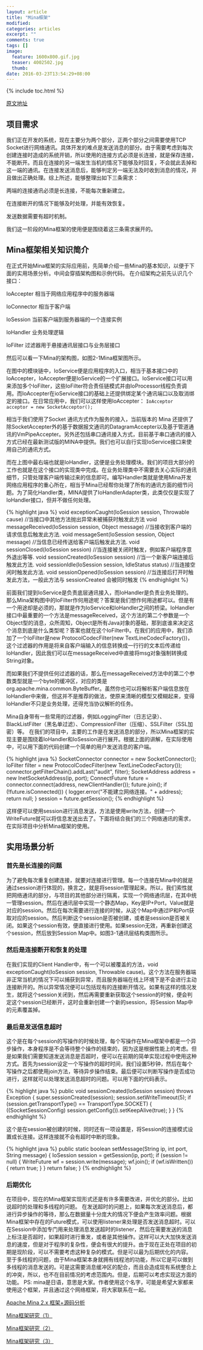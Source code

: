 ```yaml
---
layout: article
title: "Mina框架"
modified:
categories: articles
excerpt: ""
comments: true
tags: []
image: 
  feature: 1600x800.gif.jpg
  teaser: 4002502.jpg
  thumb:
date: 2016-03-23T13:54:29+08:00
---
```

  
{% include toc.html %}

[原文地址](http://blog.sina.com.cn/s/blog_6712f9dd0100mor1.html)

## 项目需求

我们正在开发的系统，现在主要分为两个部分，正两个部分之间需要使用TCP Socket进行网络通讯。具体开发的难点是发送消息的部分。由于需要考虑到每次创建连接时造成的系统开销，所以使用的连接方式必须是长连接，就是保存连接，不能断开。而且在连接的另一端发生当机的情况下能够及时回复，不会就此丢掉和这一端的通讯。在连接发送消息后，能够判定另一端无法及时收到消息的情况，并且做出正确处理。综上所述，能够整理出如下三条需求：

两端的连接通讯必须是长连接，不能每次重新建立。

在连接断开的情况下能够及时处理，并能有效恢复。

发送数据需要有超时机制。

我们这一阶段的Mina框架的使用便是围绕着这三条需求展开的。

##  Mina框架相关知识简介

在正式开始Mina框架的实际应用前，先简单介绍一些Mina的基本知识，以便于下面的实用场景分析。中间会穿插架构图和示例代码。
在介绍架构之前先认识几个接口：

IoAccepter 相当于网络应用程序中的服务器端

IoConnector 相当于客户端

IoSession 当前客户端到服务器端的一个连接实例

IoHandler 业务处理逻辑

IoFilter 过滤器用于悬接通讯层接口与业务层接口

然后可以看一下Mina的架构图，如图2-1Mina框架图所示。

在图中的模块链中，IoService便是应用程序的入口，相当于基本接口中的IoAccepter，IoAccepter便是IoService的一个扩展接口。IoService接口可以用来添加多个IoFilter，这些IoFilter符合责任链模式并由IoProcessor线程负责调用。而IoAccepter在ioService接口的基础上还提供绑定某个通讯端口以及取消绑定的接口。在日常应用中，我们可以这样使用IoAccepter：
    `IoAcceptor acceptor = new SocketAcceptor();`

相当于我们使用了Socket 通讯方式作为服务的接入，当前版本的 Mina 还提供了除SocketAccepter外的基于数据报文通讯的DatagramAccepter以及基于管道通讯的VmPipeAccepter。另外还包括串口通讯接入方式，目前基于串口通讯的接入方式已经在最新测试版的MINA中提供。我们也可以自行实现IoService接口来使用自己的通讯方式。

而在上图中最右端也就是IoHandler，这便是业务处理模块。我们的项目大部分的工作也就是在这个接口的实现类中完成。在业务处理类中不需要去关心实际的通讯细节，只管处理客户端传输过来的信息即可。编写Handler类就是使用Mina开发网络应用程序的重心所在，相当于Mina已经帮你处理了所有的通讯方面的细节问题。为了简化Handler类，MINA提供了IoHandlerAdapter类，此类仅仅是实现了IoHandler接口，但并不做任何处理。

{% highlight java %}
void exceptionCaught(IoSession session, Throwable cause) 
                   //当接口中其他方法抛出异常未被捕获时触发此方法
void messageReceived(IoSession session, Object message) 
                   //当接收到客户端的请求信息后触发此方法.
void messageSent(IoSession session, Object message) 
                   //当信息已经传送给客户端后触发此方法.
void sessionClosed(IoSession session) 
                   //当连接被关闭时触发，例如客户端程序意外退出等等.
void sessionCreated(IoSession session) 
                   //当一个新客户端连接后触发此方法.
void sessionIdle(IoSession session, IdleStatus status) 
                   //当连接空闲时触发此方法.
void sessionOpened(IoSession session) 
                   //当连接后打开时触发此方法，一般此方法与 sessionCreated 会被同时触发
{% endhighlight %}

前面我们提到IoService是负责底层通讯接入，而IoHandler是负责业务处理的。那么Mina架构图中的IoFilter作何用途呢？答案是我们想作何用途都可以。但是有一个用途却是必须的，那就是作为IoService和IoHandler之间的桥梁。IoHandler接口中最重要的一个方法是messageReceived，这个方法的第二个参数是一个Object型的消息，众所周知，Object是所有Java对象的基础，那到底谁来决定这个消息到底是什么类型呢？答案也就在这个IoFilter中。在我们的应用中，我们添加了一个IoFilter是new ProtocolCodecFilter(new TextLineCodecFactory())，这个过滤器的作用是将来自客户端输入的信息转换成一行行的文本后传递给IoHandler，因此我们可以在messageReceived中直接将msg对象强制转换成String对象。

而如果我们不提供任何过滤器的话，那么在messageReceived方法中的第二个参数类型就是一个byte的缓冲区，对应的类是org.apache.mina.common.ByteBuffer。虽然你也可以将解析客户端信息放在IoHandler中来做，但这并不是推荐的做法，使原来清晰的模型又模糊起来，变得IoHandler不只是业务处理，还得充当协议解析的任务。

Mina自身带有一些常用的过滤器，例如LoggingFilter（日志记录）、BlackListFilter（黑名单过滤）、CompressionFilter（压缩）、SSLFilter（SSL加密）等。
在我们的项目中，主要的工作是在发送消息的部分，所以Mina框架的实现主要是围绕着IoHandler和IoSession进行展开。根据上面的讲解，在实际使用中，可以用下面的代码创建一个简单的用户发送消息的客户端。

{% highlight java %}
       SocketConnector connector = new SocketConnector();
            IoFilter filter = new ProtocolCodecFilter(new TextLineCodecFactory());
            connector.getFilterChain().addLast("audit", filter);
            SocketAddress address = new InetSocketAddress(ip, port);
            ConnectFuture future = connector.connect(address, newClientHandler());
            future.join();
            if (!future.isConnected()) {
                logger.error("不能建立网络连接。" + address);
                return null;
            }
            session = future.getSession();
{% endhighlight %}

这样便可以使用session进行消息发送，方法是使用write方法，创建一个WriteFuture就可以将信息发送出去了。下面将结合我们的三个网络通讯的需求，在实际项目中分析Mina框架的使用。

## 实用场景分析

### 首先是长连接的问题

为了避免每次重复创建连接，就要对连接进行管理。每一个连接在Mina中的就是通过session进行体现的，换言之，就是将session管理起来。所以，我们索性就把网络通讯的部分，与项目的其他部分进行隔离，实现一个网络通讯层，在其中统一管理session。然后在通讯层中实现一个静态Map，Key是IP+Port，Value就是对应的session。然后在每次需要进行连接的时候，从这个Map中通过IP和Port获取对应的session。然后判断这个session是否被创建，或者是session是否被关闭。如果这个session有效，便直接进行使用。如果session无效，再重新创建这个session，然后放到Session Map中。如图3-1通讯层结构类图所示。

### 然后是连接断开和恢复的处理

在我们实现的Client Handler中，有一个可以被覆盖的方法，void exceptionCaught(IoSession session, Throwable cause)。这个方法在服务器端非正常当机的情况下可以捕获到异常，而且服务器端在线上环境下是不会进行主动连接断开的。所以异常情况便可以包括现有的连接断开情况。如果有这样的情况发生，就将这个session关闭到，然后再需要重新获取这个session的时候，便会判定这个session已经断开，这时会重新创建一个新的session，将Session Map中的元素覆盖掉。

### 最后是发送信息超时

这个是在每个session的写操作的时候处理，每个写操作在Mina框架中都是一个异步操作，本身程序是不会等待整个操作的结束的，因为这是根据性能上的考虑。但是如果我们需要知道发送消息是否超时，便可以在前期的简单实现过程中使用这种方式。首先为session设定一个写操作的超时时间，我们设置5秒钟，然后在每个写操作之后都使用join方法，等待异步操作结束。最后便可以判断写操作是否成功进行，这样就可以处理发送消息超时的问题。可以用下面的代码表示。

{% highlight java %}
   public void sessionCreated(IoSession session) throws Exception {
        super.sessionCreated(session);
        session.setWriteTimeout(5);
        if (session.getTransportType() == TransportType.SOCKET) {
            ((SocketSessionConfig) session.getConfig()).setKeepAlive(true);
        }
}
{% endhighlight %}

这个是在session被创建的时候，同时还有一项设置是，将Session的连接模式设置成长连接。这样连接就不会有超时中断的现象。

{% highlight java %}
 public static boolean setMessage(String ip, int port, String message) {
        IoSession session = getSession(ip, port);
        if (session != null) {
            WriteFuture wf = session.write(message);
            wf.join();
            if (wf.isWritten()) {
                return true;
            }
        }
        return false;
}
{% endhighlight %}

### 后期优化

在项目中，现在的Mina框架实现形式还是有许多需要改进，并优化的部分。比如说超时的处理和多线程的问题。
在发送超时的问题上，如果每次发送消息后，都进行异步操作的等待，那么在数据量十分庞大的情况下便会产生效率问题。根据Mina框架中存在的Future模式，可以使用listener来处理是否发送消息超时。可以在Session中添加专门用来处理消息发送超时的listener，然后在需要发送的消息上标注是否超时，如果超时进行重发，或者是其他操作。这样可以大大加快发送消息的速度，但是对于程序的复杂性，便会有很大的提升。由于现在正处在项目的初期是现阶段，可以不需要考虑这种复杂的模式。但是可以最为后期优化的内容。
至于多线程的问题，由于Mina框架本身就拥有线程池的功能，所以它是可以做到多线程的消息发送的。可是这需要消息缓冲区的配合，而且会造成现有系统整合上的冲突，所以，也不在目前情况的考虑范围内。但是，后期可以考虑实现这方面的功能。
PS: mina是日语，意思是大家。作者使用这个名字，可能是希望大家都来使用这个框架，并且通过这个网络框架，将大家联系在一起。

[Apache Mina 2.x 框架+源码分析](http://www.cnblogs.com/eustoma/p/4268819.html)

[Mina框架研究（1）](http://www.cnblogs.com/xiekeli/archive/2012/09/06/2674199.html)

[Mina框架研究（2）](http://www.cnblogs.com/xiekeli/archive/2012/10/16/2725389.html)

[Mina框架研究（3）](http://www.cnblogs.com/xiekeli/archive/2012/11/02/2750991.html)













